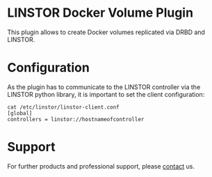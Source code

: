 # LINSTOR Docker Volume Plugin

This plugin allows to create Docker volumes replicated via DRBD and LINSTOR.

# Configuration
As the plugin has to communicate to the LINSTOR controller via the LINSTOR
python library, it is important to set the client configuration:

```
cat /etc/linstor/linstor-client.conf
[global]
controllers = linstor://hostnameofcontroller
```

# Support
For further products and professional support, please
[contact](http://links.linbit.com/support) us.
